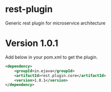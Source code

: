 # rest-plugin
Generic rest plugin for microservice architecture

Version 1.0.1
=============
Add below in your pom.xml to get the plugin.

```xml
<dependency>
    <groupId>in.ejava</groupId>
    <artifactId>rest.plugin.core</artifactId>
    <version>1.0.1</version>
</dependency>
